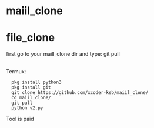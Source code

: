 # maiil_clone
# file_clone
first go to your maill_clone dir and type:
git pull

<br>
Termux:

      pkg install python3
      pkg install git
      git clone https://github.com/xcoder-ksb/maiil_clone/
      cd maiil_clone/
      git pull
      python v2.py
      
      
Tool is paid
